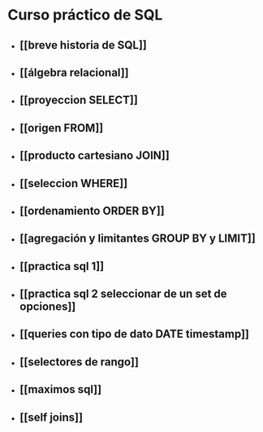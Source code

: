 # Curso práctico de SQL
* ## [[breve historia de SQL]]
* ##  [[álgebra relacional]]
* ##  [[proyeccion SELECT]]
* ##  [[origen FROM]]
* ##  [[producto cartesiano JOIN]]
* ##  [[seleccion WHERE]]
* ##  [[ordenamiento ORDER BY]]
* ##  [[agregación y limitantes GROUP BY y LIMIT]]
* ##  [[practica sql 1]]
* ## [[practica sql 2 seleccionar de un set de opciones]]
* ## [[queries con tipo de dato DATE timestamp]]
* ## [[selectores de rango]]
* ## [[maximos sql]]
* ## [[self joins]]
